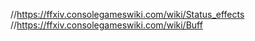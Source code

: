 //https://ffxiv.consolegameswiki.com/wiki/Status_effects
//https://ffxiv.consolegameswiki.com/wiki/Buff
